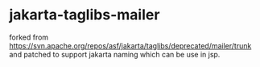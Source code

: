 # jakarta-taglibs-mailer

forked from https://svn.apache.org/repos/asf/jakarta/taglibs/deprecated/mailer/trunk and patched to support jakarta naming which can be use in jsp.
